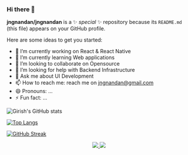 ### Hi there 👋


**jngnandan/jngnandan** is a ✨ _special_ ✨ repository because its `README.md` (this file) appears on your GitHub profile.

Here are some ideas to get you started:

- 🔭 I’m currently working on React & React Native
- 🌱 I’m currently learning Web applications
- 👯 I’m looking to collaborate on Opensource
- 🤔 I’m looking for help with Backend Infrastructure
- 💬 Ask me about UI Development
- 📫 How to reach me: reach me on jngnandan@gmail.com
- 😄 Pronouns: ...
- ⚡ Fun fact: ...





![Girish's GitHub stats](https://github-readme-stats.vercel.app/api?username=jngnandan&show_icons=true&theme=radical)




[![Top Langs](https://github-readme-stats.vercel.app/api/top-langs/?username=anuraghazra&layout=compact)](https://github.com/anuraghazra/github-readme-stats)

[![GitHub Streak](https://streak-stats.demolab.com/?user=denvercoder1&currStreakNum=2FD3EB&fire=pink&sideLabels=F00&date_format=[Y.]n.j)](https://git.io/streak-stats)


<p align="center">
  <a href="https://skillicons.dev">
    <img src="https://skillicons.dev/icons?i=html,css,javascript,react,nodejs,firebase,git," />
  </a>
  <a href="https://skillicons.dev">
    <img src="https://skillicons.dev/icons?i=figma,xd,ps,ai" />
  </a>
</p>
